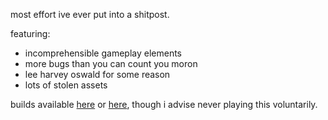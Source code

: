most effort ive ever put into a shitpost.

featuring:
- incomprehensible gameplay elements
- more bugs than you can count you moron
- lee harvey oswald for some reason
- lots of stolen assets

builds available [here](https://x-im.li/i/christmas_garbage/) or [here](https://gringpartei.ch/i/christmas_garbage/), though i advise never playing this voluntarily.